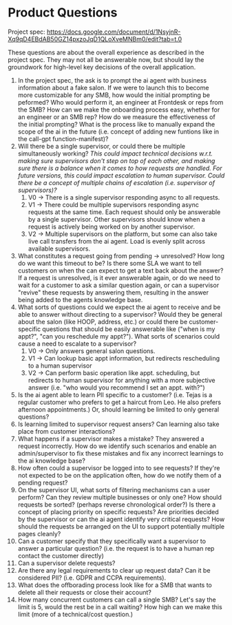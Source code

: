 # Product Questions

Project spec: https://docs.google.com/document/d/1NsyjnR-Xq9qD4EBdAB50GZ14pxzoJqD1QLoXveMNBm0/edit?tab=t.0

These questions are about the overall experience as described in the project
spec. They may not all be answerable now, but should lay the groundwork for
high-level key decisions of the overall application.

1. In the project spec, the ask is to prompt the ai agent with business
   information about a fake salon. If we were to launch this to become more
   customizable for any SMB, how would the initial prompting be peformed? Who
   would perform it, an engineer at Frontdesk or reps from the SMB? How can we make
   the onboarding process easy, whether for an engineer or an SMB rep? How do we
   measure the effectiveness of the initial prompting? What is the process like
   to manually expand the scope of the ai in the future (i.e. concept of adding
   new funtions like in the call-gpt function-manifest)?
1. Will there be a single supervisor, or could there be multiple simultaneously
   working? *This could impact technical decisions w.r.t. making sure supervisors
   don't step on top of each other, and making sure there is a balance when it
   comes to how requests are handled. For future versions, this could impact
   escalation to human supervisor. Could there be a concept of multiple chains of
   escalation (i.e. supervisor of supervisors)?*
    1. V0 -> There is a single supervisor responding async to all requests.
    1. V1 -> There could be multiple supervisors responding async requests
       at the same time. Each request should only be answerable by a single
       supervisor. Other supervisors should know when a request is actively being
       worked on by another supervisor.
    1. V2 -> Multiple supervisors on the platform, but some can also take live
       call transfers from the ai agent. Load is evenly split across available
       supervisors.
1. What constitutes a request going from pending -> unresolved? How long do we
   want this timeout to be? Is there some SLA we want to tell customers on when
   the can expect to get a text back about the answer? If a request is
   unresolved, is it ever answerable again, or do we need to wait for a customer to
   ask a similar question again, or can a supervisor "revive" these requests by
   answering them, resulting in the answer being added to the agents knowledge
   base.
1. What sorts of questions could we expect the ai agent to receive and be able
   to answer without directing to a supervisor? Would they be general about the
   salon (like HOOP, address, etc.) or could there be customer-specific questions
   that should be easily answerable like ("when is my appt?", "can you reschedule
   my appt?"). What sorts of scenarios could cause a need to escalate to a
   supervisor?
    1. V0 -> Only answers general salon questions.
    1. V1 -> Can lookup basic appt information, but redirects rescheduling to a
       human supervisor
    1. V2 -> Can perform basic operation like appt. scheduling, but redirects to
       human supervisor for anything with a more subjective answer (i.e. "who
       would you recommend I set an appt. with?")
1. Is the ai agent able to learn PII specific to a customer? (i.e. Tejas is a
   regular customer who prefers to get a haircut from Leo. He also prefers
   afternoon appointments.) Or, should learning be limited to only general
   questions?
1. Is learning limited to supervisor request ansers? Can learning also take
   place from customer interactions?
1. What happens if a supervisor makes a mistake? They answered a request
   incorrectly. How do we identify such scenarios and enable an admin/supervisor
   to fix these mistakes and fix any incorrect learnings to the ai knowledge base?
1. How often could a supervisor be logged into to see requests? If they're not
   expected to be on the application often, how do we notify them of a pending
   request?
1. On the supervisor UI, what sorts of filtering mechanisms can a user perform?
   Can they review multiple businesses or only one? How should requests be
   sorted? (perhaps reverse chronological order?) Is there a concept of placing
   priority on specific requests? Are priorities decided by the supervisor or can
   the ai agent identify very critical requests? How should the requests be arranged on the UI to
   support potentially multiple pages cleanly?
1. Can a customer specify that they specifically want a supervisor to answer a
   particular question? (i.e. the request is to have a human rep contact the
   customer directly)
1. Can a supervisor delete requests?
1. Are there any legal requirements to clear up request data? Can it be
   considered PII? (i.e. GDPR and CCPA requirements).
1. What does the offborading process look like for a SMB that wants to delete
   all their requests or close their account?
1. How many concurrent customers can call a single SMB? Let's say the limit is
   5, would the rest be in a call waiting? How high can we make this limit (more
   of a technical/cost question.)

